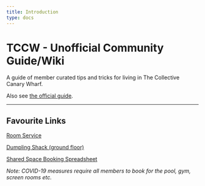 ```yaml
---
title: Introduction
type: docs
---
```


# TCCW - Unofficial Community Guide/Wiki

A guide of member curated tips and tricks for living in The Collective Canary Wharf.

Also see [the official guide](https://canarywharf.zendesk.com/hc/en-gb).

--- 

## Favourite Links

[Room Service](http://tccw.wi-q.com/)

[Dumpling Shack (ground floor)](https://dumplingshack.co.uk/)

[Shared Space Booking Spreadsheet](https://docs.google.com/spreadsheets/d/1f5voRq5WlD-OdW5v3HwKv96mFB2EAc9gNLdY9flgL-M/edit#gid=1255517856)

*Note: COVID-19 measures require all members to book for the pool, gym, screen rooms etc.*
